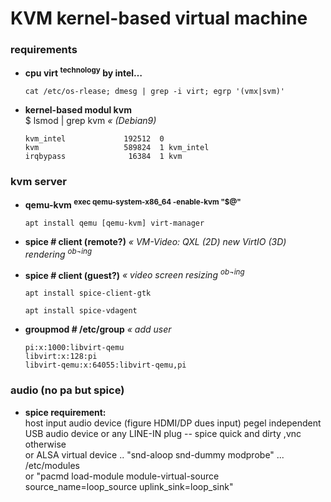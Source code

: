 # KVM kernel-based virtual machine
### requirements

+ **cpu virt <sup>technology</sup> by intel…**
  
  ```
  cat /etc/os-rlease; dmesg | grep -i virt; egrp '(vmx|svm)'
  ```


+ **kernel-based modul kvm**  
  $ lsmod | grep kvm _« (Debian9)_
  
  ```
  kvm_intel             192512  0
  kvm                   589824  1 kvm_intel
  irqbypass              16384  1 kvm
  ```


### kvm server

+ **qemu-kvm <sup>exec qemu-system-x86_64 -enable-kvm "$@"</sup>**
  
  ```
  apt install qemu [qemu-kvm] virt-manager
  ```


+ **spice # client (remote?)** _« VM-Video: QXL (2D) new VirtIO (3D) rendering <sup>ob¬ing</sup>_  
+ **spice # client (guest?)** _« video screen resizing <sup>ob¬ing</sup>_
  
  ```
  apt install spice-client-gtk
  ```
  ```
  apt install spice-vdagent
  ```


+ **groupmod   # /etc/group** _« add user_
  
  ```
  pi:x:1000:libvirt-qemu
  libvirt:x:128:pi
  libvirt-qemu:x:64055:libvirt-qemu,pi
  ```


### audio (no pa but spice)

+ **spice requirement:**  
  host input audio device (figure HDMI/DP dues input) pegel independent  
  USB audio device or any LINE-IN plug -- spice quick and dirty ,vnc otherwise  
  or ALSA virtual device .. "snd-aloop snd-dummy modprobe" ... /etc/modules  
  or "pacmd load-module module-virtual-source source_name=loop_source uplink_sink=loop_sink"